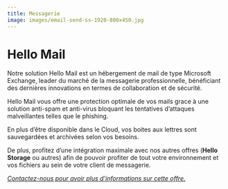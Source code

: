 ```yaml
---
title: Messagerie
image: images/email-send-ss-1920-800x450.jpg
---
```

# Hello Mail

Notre solution Hello Mail est un hébergement de mail de type Microsoft Exchange, leader du marché de la messagerie professionnelle, bénéficiant des dernières innovations en termes de collaboration et de sécurité.

Hello Mail vous offre une protection optimale de vos mails grace à une solution anti-spam et anti-virus bloquant les tentatives d&#8217;attaques malveillantes telles que le phishing.

En plus d&#8217;être disponible dans le Cloud, vos boites aux lettres sont sauvegardées et archivées selon vos besoins.

De plus, profitez d&#8217;une intégration maximale avec nos autres offres (**Hello Storage** ou autres) afin de pouvoir profiter de tout votre environnement et vos fichiers au sein de votre client de messagerie.

[_Contactez-nous pour avoir plus d’informations sur cette offre._][1]

 [1]: /contact/